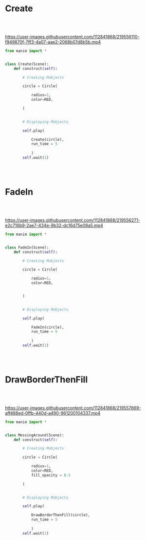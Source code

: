 # Create

<br />
<br />



https://user-images.githubusercontent.com/112841868/219556110-f949870f-7ff3-4a07-aae2-2068b07d8b5b.mp4

```python
from manim import *


class Create(Scene):
    def construct(self):

        # Creating Mobjects

        circle = Circle(

            radius=1,
            color=RED,

        )
        

        # Displaying Mobjects

        self.play(

            Create(circle),
            run_time = 5     
            
            )
        self.wait(1)


```

<br />
<br />

# FadeIn

<br />
<br />

https://user-images.githubusercontent.com/112841868/219556271-e2c716b9-2ae7-434e-9b32-dc16d75e08a5.mp4

```python
from manim import *


class FadeIn(Scene):
    def construct(self):

        # Creating Mobjects

        circle = Circle(

            radius=1,
            color=RED,


        )
        

        # Displaying Mobjects

        self.play(

            FadeIn(circle),
            run_time = 5     
            
            )
        self.wait(1)


```

<br />
<br />

# DrawBorderThenFill

<br />
<br />

https://user-images.githubusercontent.com/112841868/219557669-aff488ed-0ffb-440d-a490-961200104337.mp4

```python
from manim import *


class MessingAround(Scene):
    def construct(self):

        # Creating Mobjects

        circle = Circle(

            radius=1,
            color=RED,
            fill_opacity = 0.5

        )
        

        # Displaying Mobjects

        self.play(

            DrawBorderThenFill(circle),
            run_time = 5     
            
            )
        self.wait(1)

```
